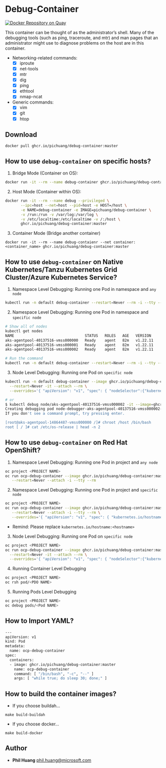 # Debug-Container

[![Docker Repository on Quay](https://quay.io/repository/tw_pichuang/debug-container/status "Docker Repository on Quay")](https://quay.io/repository/tw_pichuang/debug-container)

This container can be thought of as the administrator’s shell. Many of the debugging tools (such as ping, traceroute, and mtr) and man pages that an administrator might use to diagnose problems on the host are in this container.

- Networking-related commands:
  - [x] iproute
  - [x] net-tools
  - [x] mtr
  - [x] dig
  - [x] ping
  - [x] ethtool
  - [x] nmap-ncat
- Generic commands:
  - [x] vim
  - [x] git
  - [x] htop

## Download
```
docker pull ghcr.io/pichuang/debug-container:master
```

## How to use `debug-container` on specific hosts?

1. Bridge Mode (Container on OS):
```bash
docker run -it --rm --name debug-container ghcr.io/pichuang/debug-container:master
```

2. Host Mode (Container within OS):
```bash
docker run -it --rm --name debug --privileged \
       --ipc=host --net=host --pid=host -e HOST=/host \
       -e NAME=debug-container -e IMAGE=pichuang/debug-container \
       -v /run:/run -v /var/log:/var/log \
       -v /etc/localtime:/etc/localtime -v /:/host \
       ghcr.io/pichuang/debug-container:master
```

3. Container Mode (Bridge another container)
```
docker run -it --rm --name debug-contaienr --net container:<container_name> ghcr.io/pichuang/debug-container:master
```

## How to use `debug-container` on Native Kubernetes/Tanzu Kubernetes Grid Cluster/Azure Kubernetes Service?

1. Namespace Level Debugging: Running one Pod in namespace and `any node`
```bash
kubectl run -n default debug-container --restart=Never --rm -i --tty --image ghcr.io/pichuang/debug-container:master -- /bin/bash
```

2. Namespace Level Debugging: Running one Pod in namespace and `specific node`
```bash
# Show all of nodes
kubectl get nodes
NAME                                STATUS   ROLES   AGE   VERSION
aks-agentpool-40137516-vmss000000   Ready    agent   82m   v1.22.11
aks-agentpool-40137516-vmss000001   Ready    agent   82m   v1.22.11
aks-agentpool-40137516-vmss000002   Ready    agent   82m   v1.22.11

# Run the command
kubectl run -n default debug-container --restart=Never --rm -i --tty --overrides='{ "apiVersion": "v1", "spec": {"kubernetes.io/hostname":"aks-agentpool-40137516-vmss000002"}}' --image ghcr.io/pichuang/debug-container:master -- /bin/bash
```

3. Node Level Debugging: Running one Pod on `specific node`
```bash
kubectl run -n default debug-container --image ghcr.io/pichuang/debug-container:master \
  --restart=Never -it --attach --rm \
  --overrides='{ "apiVersion": "v1", "spec": { "nodeSelector":{"kubernetes.io/hostname":"aks-agentpool-40137516-vmss000002"}, "hostNetwork": true}}' -- /bin/bash

# or
$ kubectl debug node/aks-agentpool-40137516-vmss000002 -it --image=ghcr.io/pichuang/debug-container:master -- /bin/bash
Creating debugging pod node-debugger-aks-agentpool-40137516-vmss000002-psvms with container debugger on node aks-agentpool-40137516-vmss000002.
If you don't see a command prompt, try pressing enter.

[root@aks-agentpool-14864487-vmss000000 /]# chroot /host /bin/bash
root [ / ]# cat /etc/os-release | head -n 2
```


## How to use `debug-container` on Red Hat OpenShift?

1. Namespace Level Debugging: Running one Pod in project and `any node`
```bash
oc project <PROJECT NAME>
oc run ocp-debug-container --image ghcr.io/pichuang/debug-container:master \
   --restart=Never --attach -i --tty --rm
```

2. Namespace Level Debugging: Running one Pod in project and `specific node`
```bash
oc project <PROJECT NAME>
oc run ocp-debug-container --image ghcr.io/pichuang/debug-container:master \
   --restart=Never --attach -i --tty --rm \
   --overrides='{ "apiVersion": "v1", "spec": { "kubernetes.io/hostname":"compute-1"}}}'
```
- Remind: Please replace `kubernetes.io/hostname:<hostname>`

3. Node Level Debugging: Running one Pod on `specific node`

```bash
oc project <PROJECT NAME>
oc run ocp-debug-container --image ghcr.io/pichuang/debug-container:master \
  --restart=Never -it --attach --rm \
  --overrides='{ "apiVersion": "v1", "spec": { "nodeSelector":{"kubernetes.io/hostname":"compute-1"}, "hostNetwork": true}}'
```

4. Running Container Level Debugging
```bash
oc project <PROJECT NAME>
oc rsh pod/<PDO NAME>
```

5. Running Pods Level Debugging
```bash
oc project <PROJECT NAME>
oc debug pods/<Pod NAME>
```

## How to Import YAML?

```bash
---
apiVersion: v1
kind: Pod
metadata:
  name: ocp-debug-container
spec:
  containers:
  - image: ghcr.io/pichuang/debug-container:master
    name: ocp-debug-container
    command: [ "/bin/bash", "-c", "--" ]
    args: [ "while true; do sleep 30; done;" ]
```


## How to build the container images?
- If you choose buildah...
```
make build-buildah
```

- If you choose docker...
```
make build-docker
```


## Author
* **Phil Huang** <phil.huang@microsoft.com>

